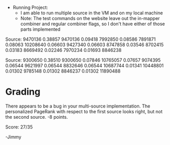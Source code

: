 * Running Project: 
	- I am able to run multiple source in the VM and on my local machine
	- Note: The test commands on the website leave out the in-mapper combiner and regular combiner flags, so I don't have either of those parts implemented




Source: 9470136
0.38857 9470136
0.09418 7992850
0.08586 7891871
0.08063 10208640
0.06603 9427340
0.06603 8747858
0.03546 8702415
0.03183 8669492
0.02246 7970234
0.01693 8846238

Source: 9300650
0.38510 9300650
0.07846 10765057
0.07657 9074395
0.06544 9621997
0.06544 8832646
0.06544 10687744
0.01341 10448801
0.01302 9785148
0.01302 8846237
0.01302 11890488

Grading
=======

There appears to be a bug in your multi-source implementation. The
personalized PageRank with respect to the first source looks right,
but not the second source. -8 points.

Score: 27/35

-Jimmy

